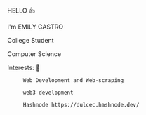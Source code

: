 HELLO 👍

I'm EMILY CASTRO

College Student

Computer Science 

Interests: 🌱

         
         Web Development and Web-scraping 
         
         web3 development 
         
         Hashnode https://dulcec.hashnode.dev/
         
         
